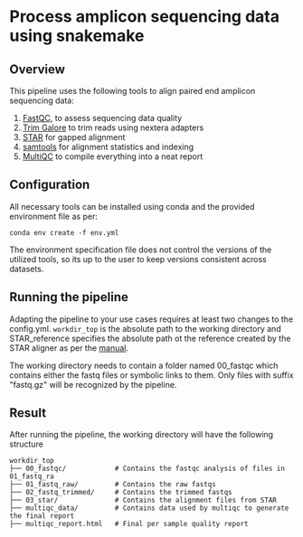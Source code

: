 # Process amplicon sequencing data using snakemake

## Overview

This pipeline uses the following tools to align paired end amplicon sequencing data:

1. [FastQC](https://github.com/s-andrews/FastQC), to assess sequencing data quality
2. [Trim Galore](https://github.com/FelixKrueger/TrimGalore) to trim reads using nextera adapters
3. [STAR](https://github.com/alexdobin/STAR) for gapped alignment
4. [samtools](https://github.com/samtools/) for alignment statistics and indexing
5. [MultiQC](https://multiqc.info/) to compile everything into a neat report

## Configuration

All necessary tools can be installed using conda and the provided environment file as per:
```
conda env create -f env.yml
```
The environment specification file does not control the versions of the utilized tools, so its up to the user to keep versions consistent across datasets.


## Running the pipeline

Adapting the pipeline to your use cases requires at least two changes to the config.yml. ```workdir_top```
is the absolute path to the working directory and STAR_reference specifies the absolute path ot the reference
created by the STAR aligner as per the [manual](https://physiology.med.cornell.edu/faculty/skrabanek/lab/angsd/lecture_notes/STARmanual.pdf).

The working directory needs to contain a folder named 00_fastqc which contains either the fastq files or symbolic links
to them. Only files with suffix "fastq.gz" will be recognized by the pipeline.

## Result
After running the pipeline, the working directory will have the following structure
```
workdir_top
├── 00_fastqc/            # Contains the fastqc analysis of files in 01_fastq_ra
├── 01_fastq_raw/         # Contains the raw fastqs
├── 02_fastq_trimmed/     # Contains the trimmed fastqs
├── 03_star/              # Contains the alignment files from STAR
├── multiqc_data/         # Contains data used by multiqc to generate the final report
├── multiqc_report.html   # Final per sample quality report
```
